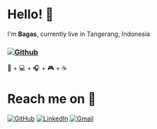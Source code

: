 # Hello! :panda_face:

I'm **Bagas**, currently live in Tangerang, Indonesia

### [![Github](https://img.shields.io/github/followers/robertusbagaskara?label=Follow&style=social&logoColor=darkgreen)](https://github.com/robertusbagaskara)

:book: + :computer: + :headphones: + :video_game: + :coffee: 

# Reach me on :mag_right:
[![GitHub](https://img.shields.io/badge/-Github-darkgreen?style=flat&logo=Github&logoColor=white)](https://github.com/robertusbagaskara)
[![LinkedIn](https://img.shields.io/badge/-LinkedIn-darkgreen?style=flat&logo=Linkedin&logoColor=white)](https://www.linkedin.com/in/robertusbagaskara/)
[![Gmail](https://img.shields.io/badge/-Gmail-darkgreen?style=flat&logo=Gmail&logoColor=white)](mailto:robertusbagaskara@gmail.com)
 
